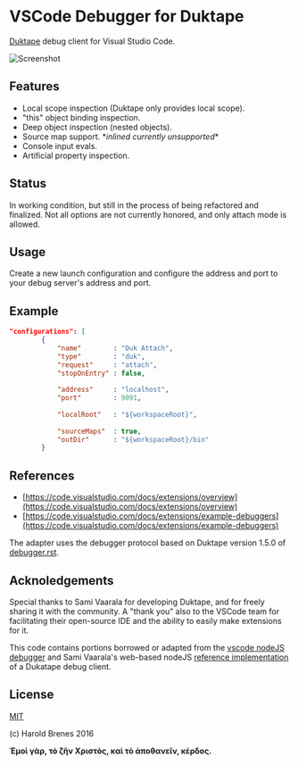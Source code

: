 # VSCode Debugger for Duktape

[Duktape](https://github.com/svaarala/duktape) debug client for Visual Studio Code.

![Screenshot](https://raw.githubusercontent.com/harold-b/vscode-duktape-debug/master/img/musa-debug.gif)

## Features
 - Local scope inspection (Duktape only provides local scope).
 - "this" object binding inspection.
 - Deep object inspection (nested objects).
 - Source map support. \**inlined currently unsupported*\*
 - Console input evals.
 - Artificial property inspection.
 
## Status
In working condition, but still in the process of being refactored and finalized. Not all options are not currently honored, and only attach mode is allowed.

## Usage
Create a new launch configuration and configure the address and port to your debug server's address and port.

## Example
``` JSON
"configurations": [
        {
            "name"        : "Duk Attach",
            "type"        : "duk",
            "request"     : "attach",
            "stopOnEntry" : false,
            
            "address"     : "localhost",
            "port"        : 9091,
            
            "localRoot"   : "${workspaceRoot}",
            
            "sourceMaps"  : true,
            "outDir"      : "${workspaceRoot}/bin"
        }
```

## References
 - [https://code.visualstudio.com/docs/extensions/overview](https://code.visualstudio.com/docs/extensions/overview)
 - [https://code.visualstudio.com/docs/extensions/example-debuggers](https://code.visualstudio.com/docs/extensions/example-debuggers)

The adapter uses the debugger protocol based on Duktape version 1.5.0 of [debugger.rst](https://github.com/svaarala/duktape/blob/v1.5.0/doc/debugger.rst).



## Acknoledgements
Special thanks to Sami Vaarala for developing Duktape, and for freely sharing it with the community.
A "thank you" also to the VSCode team for facilitating their open-source IDE and the ability to easily make extensions for it.

This code contains portions borrowed or adapted from the [vscode nodeJS debugger](https://github.com/Microsoft/vscode-node-debug) and Sami Vaarala's web-based nodeJS [reference implementation](https://github.com/svaarala/duktape/tree/master/debugger) of a Dukatape debug client.

## License
[MIT](https://github.com/harold-b/vscode-duktape-debug/blob/master/LICENSE)

(c) Harold Brenes 2016

**Ἐμοὶ γὰρ, τὸ ζῆν Χριστὸς, καὶ τὸ ἀποθανεῖν, κέρδος.**